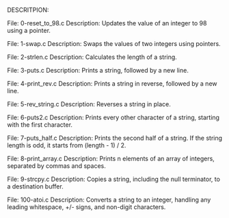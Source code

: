 DESCRITPION:

File: 0-reset_to_98.c
Description: Updates the value of an integer to 98 using a pointer.

File: 1-swap.c
Description: Swaps the values of two integers using pointers.

File: 2-strlen.c
Description: Calculates the length of a string.

File: 3-puts.c
Description: Prints a string, followed by a new line.

File: 4-print_rev.c
Description: Prints a string in reverse, followed by a new line.

File: 5-rev_string.c
Description: Reverses a string in place.

File: 6-puts2.c
Description: Prints every other character of a string, starting with the first character.

File: 7-puts_half.c
Description: Prints the second half of a string. If the string length is odd, it starts from (length - 1) / 2.

File: 8-print_array.c
Description: Prints n elements of an array of integers, separated by commas and spaces.

File: 9-strcpy.c
Description: Copies a string, including the null terminator, to a destination buffer.

File: 100-atoi.c
Description: Converts a string to an integer, handling any leading whitespace, +/- signs, and non-digit characters.







